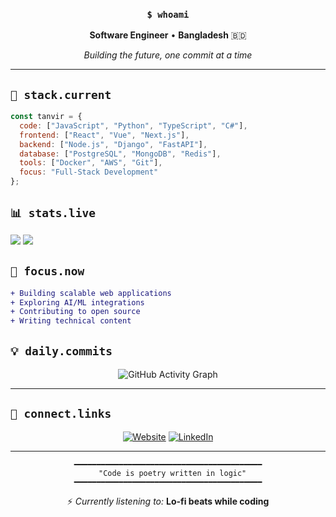 <div align="center">

### `$ whoami`

**Software Engineer** • **Bangladesh** 🇧🇩

*Building the future, one commit at a time*

</div>

---

## `🚀 stack.current`

```js
const tanvir = {
  code: ["JavaScript", "Python", "TypeScript", "C#"],
  frontend: ["React", "Vue", "Next.js"],
  backend: ["Node.js", "Django", "FastAPI"],
  database: ["PostgreSQL", "MongoDB", "Redis"],
  tools: ["Docker", "AWS", "Git"],
  focus: "Full-Stack Development"
};
```

## `📊 stats.live`

<img src="https://github-readme-stats.vercel.app/api?username=nettanvirdev&show_icons=true&theme=dark&bg_color=0d1117&border_color=30363d&icon_color=58a6ff&title_color=58a6ff&text_color=c9d1d9" />

<img src="https://github-readme-streak-stats.herokuapp.com/?user=nettanvirdev&theme=dark&background=0d1117&border=30363d&stroke=58a6ff&ring=58a6ff&fire=58a6ff&currStreakLabel=58a6ff" />

## `🎯 focus.now`

```diff
+ Building scalable web applications
+ Exploring AI/ML integrations
+ Contributing to open source
+ Writing technical content
```
## `💡 daily.commits`

<div align="center">

![GitHub Activity Graph](https://github-readme-activity-graph.vercel.app/graph?username=nettanvirdev&theme=react-dark&hide_border=true)

</div>

---
## `📡 connect.links`

<div align="center">

[![Website](https://img.shields.io/badge/Website-000?style=for-the-badge&logo=vercel&logoColor=white)](https://repo.levelpixel.net/)
[![LinkedIn](https://img.shields.io/badge/LinkedIn-0077B5?style=for-the-badge&logo=linkedin&logoColor=white)](https://www.linkedin.com/in/nettanvirdev/)

</div>

---

<div align="center">

```
━━━━━━━━━━━━━━━━━━━━━━━━━━━━━━━━━━━━━━━━━━
  "Code is poetry written in logic"
━━━━━━━━━━━━━━━━━━━━━━━━━━━━━━━━━━━━━━━━━━
```

⚡ *Currently listening to:* **Lo-fi beats while coding**

</div>
